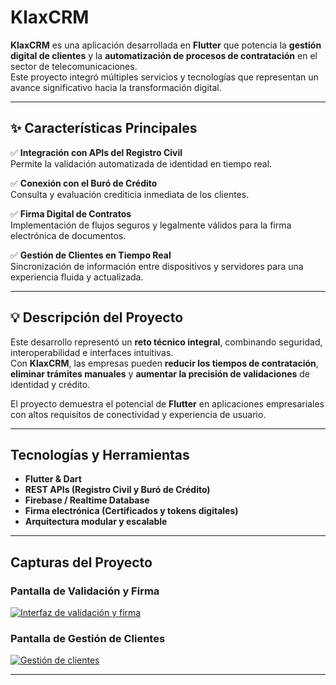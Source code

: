 # KlaxCRM

**KlaxCRM** es una aplicación desarrollada en **Flutter** que potencia la **gestión digital de clientes** y la **automatización de procesos de contratación** en el sector de telecomunicaciones.  
Este proyecto integró múltiples servicios y tecnologías que representan un avance significativo hacia la transformación digital.

---

## ✨ Características Principales

✅ **Integración con APIs del Registro Civil**  
Permite la validación automatizada de identidad en tiempo real.

✅ **Conexión con el Buró de Crédito**  
Consulta y evaluación crediticia inmediata de los clientes.

✅ **Firma Digital de Contratos**  
Implementación de flujos seguros y legalmente válidos para la firma electrónica de documentos.

✅ **Gestión de Clientes en Tiempo Real**  
Sincronización de información entre dispositivos y servidores para una experiencia fluida y actualizada.

---

## 💡 Descripción del Proyecto

Este desarrollo representó un **reto técnico integral**, combinando seguridad, interoperabilidad e interfaces intuitivas.  
Con **KlaxCRM**, las empresas pueden **reducir los tiempos de contratación**, **eliminar trámites manuales** y **aumentar la precisión de validaciones** de identidad y crédito.

El proyecto demuestra el potencial de **Flutter** en aplicaciones empresariales con altos requisitos de conectividad y experiencia de usuario.

---

## Tecnologías y Herramientas

- **Flutter & Dart**
- **REST APIs (Registro Civil y Buró de Crédito)**
- **Firebase / Realtime Database**
- **Firma electrónica (Certificados y tokens digitales)**
- **Arquitectura modular y escalable**

---

## Capturas del Proyecto

### Pantalla de Validación y Firma
[![Interfaz de validación y firma](https://github.com/user-attachments/assets/d0d9a6e4-0c18-41b3-9370-7540b8ab4f9c)](https://media.licdn.com/dms/image/v2/D4E22AQHXIreBega9nA/feedshare-shrink_1280/B4EZmfsCSPGUAs-/0/1759320746365?e=1762387200&v=beta&t=RgVn2gNhrFCtP6dyoJ2Cgmvm2bk6r-FW7GAzZtEBpHk)

### Pantalla de Gestión de Clientes
[![Gestión de clientes](https://github.com/user-attachments/assets/daf58d00-668d-435d-969d-83df65428639)](https://media.licdn.com/dms/image/v2/D4E22AQERTlB7_Y-fdQ/feedshare-shrink_1280/B4EZmfsCSYGUAs-/0/1759320746735?e=1762387200&v=beta&t=FKR6RqzbiMZZ73hi-lPDc8Kx57gApqIm41-ifdDfu30)

---
